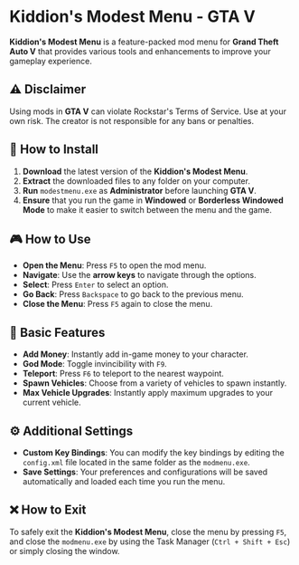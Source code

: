 # Kiddion's Modest Menu - GTA V

**Kiddion's Modest Menu** is a feature-packed mod menu for **Grand Theft Auto V** that provides various tools and enhancements to improve your gameplay experience.

## ⚠️ Disclaimer
Using mods in **GTA V** can violate Rockstar's Terms of Service. Use at your own risk. The creator is not responsible for any bans or penalties.

## 📝 How to Install
1. **Download** the latest version of the **Kiddion's Modest Menu**.
2. **Extract** the downloaded files to any folder on your computer.
3. **Run** `modestmenu.exe` as **Administrator** before launching **GTA V**.
4. **Ensure** that you run the game in **Windowed** or **Borderless Windowed Mode** to make it easier to switch between the menu and the game.

## 🎮 How to Use

- **Open the Menu**: Press `F5` to open the mod menu.
- **Navigate**: Use the **arrow keys** to navigate through the options.
- **Select**: Press `Enter` to select an option.
- **Go Back**: Press `Backspace` to go back to the previous menu.
- **Close the Menu**: Press `F5` again to close the menu.

## 🚗 Basic Features

- **Add Money**: Instantly add in-game money to your character.
- **God Mode**: Toggle invincibility with `F9`.
- **Teleport**: Press `F6` to teleport to the nearest waypoint.
- **Spawn Vehicles**: Choose from a variety of vehicles to spawn instantly.
- **Max Vehicle Upgrades**: Instantly apply maximum upgrades to your current vehicle.

## ⚙️ Additional Settings

- **Custom Key Bindings**: You can modify the key bindings by editing the `config.xml` file located in the same folder as the `modmenu.exe`.
- **Save Settings**: Your preferences and configurations will be saved automatically and loaded each time you run the menu.

## ❌ How to Exit

To safely exit the **Kiddion's Modest Menu**, close the menu by pressing `F5`, and close the `modmenu.exe` by using the Task Manager (`Ctrl + Shift + Esc`) or simply closing the window.

